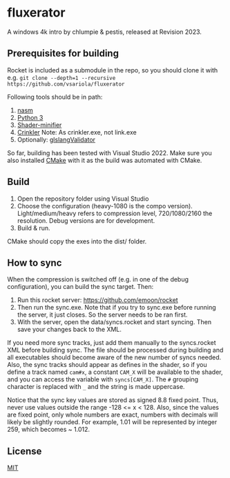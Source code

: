 # fluxerator

A windows 4k intro by chlumpie & pestis, released at Revision 2023.

## Prerequisites for building

Rocket is included as a submodule in the repo, so you should clone it
with e.g.
`git clone --depth=1 --recursive https://github.com/vsariola/fluxerator`

Following tools should be in path:

1. [nasm](https://www.nasm.us/)
2. [Python 3](https://www.python.org/)
3. [Shader-minifier](https://github.com/laurentlb/Shader_Minifier)
4. [Crinkler](https://github.com/runestubbe/Crinkler) Note: As crinkler.exe, not link.exe
5. Optionally: [glslangValidator](https://github.com/KhronosGroup/glslang)

So far, building has been tested with Visual Studio 2022. Make sure you
also installed [CMake](https://cmake.org/) with it as the build was
automated with CMake.

## Build

1. Open the repository folder using Visual Studio
2. Choose the configuration (heavy-1080 is the compo version).
   Light/medium/heavy refers to compression level, 720/1080/2160 the
   resolution. Debug versions are for development.
3. Build & run.

CMake should copy the exes into the dist/ folder.

## How to sync

When the compression is switched off (e.g. in one of the debug
configuration), you can build the sync target. Then:

1. Run this rocket server: https://github.com/emoon/rocket
2. Then run the sync.exe. Note that if you try to sync.exe before
   running the server, it just closes. So the server needs to be ran
   first.
3. With the server, open the data/syncs.rocket and start syncing. Then
   save your changes back to the XML.

If you need more sync tracks, just add them manually to the syncs.rocket
XML before building sync. The file should be processed during building
and all executables should become aware of the new number of syncs
needed. Also, the sync tracks should appear as defines in the shader, so
if you define a track named `cam#x`, a constant `CAM_X` will be
available to the shader, and you can access the variable with `syncs[CAM_X]`.
The `#` grouping character is replaced with `_` and the string is made
uppercase.

Notice that the sync key values are stored as signed 8.8 fixed point.
Thus, never use values outside the range -128 <= x < 128. Also, since
the values are fixed point, only whole numbers are exact, numbers with
decimals will likely be slightly rounded. For example, 1.01 will be
represented by integer 259, which becomes ~ 1.012.

## License

[MIT](LICENSE)